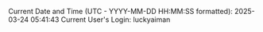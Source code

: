Current Date and Time (UTC - YYYY-MM-DD HH:MM:SS formatted): 2025-03-24 05:41:43
Current User's Login: luckyaiman
